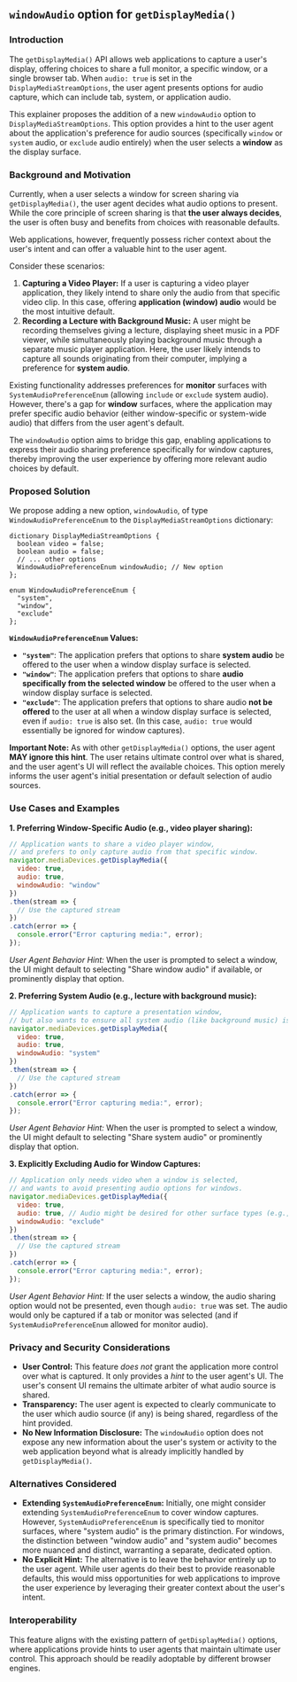 
## `windowAudio` option for `getDisplayMedia()`

### Introduction

The `getDisplayMedia()` API allows web applications to capture a user's display, offering choices to share a full monitor, a specific window, or a single browser tab. When `audio: true` is set in the `DisplayMediaStreamOptions`, the user agent presents options for audio capture, which can include tab, system, or application audio.

This explainer proposes the addition of a new `windowAudio` option to `DisplayMediaStreamOptions`. This option provides a hint to the user agent about the application's preference for audio sources (specifically `window` or `system` audio, or `exclude` audio entirely) when the user selects a **window** as the display surface.

### Background and Motivation

Currently, when a user selects a window for screen sharing via `getDisplayMedia()`, the user agent decides what audio options to present. While the core principle of screen sharing is that **the user always decides**, the user is often busy and benefits from choices with reasonable defaults.

Web applications, however, frequently possess richer context about the user's intent and can offer a valuable hint to the user agent.

Consider these scenarios:

1.  **Capturing a Video Player:** If a user is capturing a video player application, they likely intend to share only the audio from that specific video clip. In this case, offering **application (window) audio** would be the most intuitive default.
2.  **Recording a Lecture with Background Music:** A user might be recording themselves giving a lecture, displaying sheet music in a PDF viewer, while simultaneously playing background music through a separate music player application. Here, the user likely intends to capture all sounds originating from their computer, implying a preference for **system audio**.

Existing functionality addresses preferences for **monitor** surfaces with `SystemAudioPreferenceEnum` (allowing `include` or `exclude` system audio). However, there's a gap for **window** surfaces, where the application may prefer specific audio behavior (either window-specific or system-wide audio) that differs from the user agent's default.

The `windowAudio` option aims to bridge this gap, enabling applications to express their audio sharing preference specifically for window captures, thereby improving the user experience by offering more relevant audio choices by default.

### Proposed Solution

We propose adding a new option, `windowAudio`, of type `WindowAudioPreferenceEnum` to the `DisplayMediaStreamOptions` dictionary:

```webidl
dictionary DisplayMediaStreamOptions {
  boolean video = false;
  boolean audio = false;
  // ... other options
  WindowAudioPreferenceEnum windowAudio; // New option
};

enum WindowAudioPreferenceEnum {
  "system",
  "window",
  "exclude"
};
```

**`WindowAudioPreferenceEnum` Values:**

* **`"system"`**: The application prefers that options to share **system audio** be offered to the user when a window display surface is selected.
* **`"window"`**: The application prefers that options to share **audio specifically from the selected window** be offered to the user when a window display surface is selected.
* **`"exclude"`**: The application prefers that options to share audio **not be offered** to the user at all when a window display surface is selected, even if `audio: true` is also set. (In this case, `audio: true` would essentially be ignored for window captures).

**Important Note:** As with other `getDisplayMedia()` options, the user agent **MAY ignore this hint**. The user retains ultimate control over what is shared, and the user agent's UI will reflect the available choices. This option merely informs the user agent's initial presentation or default selection of audio sources.

### Use Cases and Examples

**1. Preferring Window-Specific Audio (e.g., video player sharing):**

```javascript
// Application wants to share a video player window,
// and prefers to only capture audio from that specific window.
navigator.mediaDevices.getDisplayMedia({
  video: true,
  audio: true,
  windowAudio: "window"
})
.then(stream => {
  // Use the captured stream
})
.catch(error => {
  console.error("Error capturing media:", error);
});
```
*User Agent Behavior Hint:* When the user is prompted to select a window, the UI might default to selecting "Share window audio" if available, or prominently display that option.

**2. Preferring System Audio (e.g., lecture with background music):**

```javascript
// Application wants to capture a presentation window,
// but also wants to ensure all system audio (like background music) is captured.
navigator.mediaDevices.getDisplayMedia({
  video: true,
  audio: true,
  windowAudio: "system"
})
.then(stream => {
  // Use the captured stream
})
.catch(error => {
  console.error("Error capturing media:", error);
});
```
*User Agent Behavior Hint:* When the user is prompted to select a window, the UI might default to selecting "Share system audio" or prominently display that option.

**3. Explicitly Excluding Audio for Window Captures:**

```javascript
// Application only needs video when a window is selected,
// and wants to avoid presenting audio options for windows.
navigator.mediaDevices.getDisplayMedia({
  video: true,
  audio: true, // Audio might be desired for other surface types (e.g., monitor)
  windowAudio: "exclude"
})
.then(stream => {
  // Use the captured stream
})
.catch(error => {
  console.error("Error capturing media:", error);
});
```
*User Agent Behavior Hint:* If the user selects a window, the audio sharing option would not be presented, even though `audio: true` was set. The audio would only be captured if a tab or monitor was selected (and if `SystemAudioPreferenceEnum` allowed for monitor audio).

### Privacy and Security Considerations

* **User Control:** This feature *does not* grant the application more control over what is captured. It only provides a *hint* to the user agent's UI. The user's consent UI remains the ultimate arbiter of what audio source is shared.
* **Transparency:** The user agent is expected to clearly communicate to the user which audio source (if any) is being shared, regardless of the hint provided.
* **No New Information Disclosure:** The `windowAudio` option does not expose any new information about the user's system or activity to the web application beyond what is already implicitly handled by `getDisplayMedia()`.

### Alternatives Considered

* **Extending `SystemAudioPreferenceEnum`:** Initially, one might consider extending `SystemAudioPreferenceEnum` to cover window captures. However, `SystemAudioPreferenceEnum` is specifically tied to monitor surfaces, where "system audio" is the primary distinction. For windows, the distinction between "window audio" and "system audio" becomes more nuanced and distinct, warranting a separate, dedicated option.
* **No Explicit Hint:** The alternative is to leave the behavior entirely up to the user agent. While user agents do their best to provide reasonable defaults, this would miss opportunities for web applications to improve the user experience by leveraging their greater context about the user's intent.

### Interoperability

This feature aligns with the existing pattern of `getDisplayMedia()` options, where applications provide hints to user agents that maintain ultimate user control. This approach should be readily adoptable by different browser engines.

